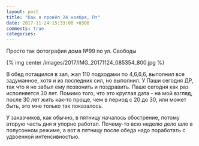 ```yaml
---
layout: post
title: "Как я провёл 24 ноября, Пт"
date: 2017-11-24 15:33:08 +0300
comments: true
categories: 
---
```

Просто так фотография дома №99 по ул. Свободы

{% img center /images/2017/IMG_20171124_085354_800.jpg %}

В обед потащился в зал, жал 110 подходами по 4,6,6,6, выполнил все задуманное, хотя и из последних сил, но выполнил. У Паши сегодня ДР, так что я не забыл ему позвонить и поздравить. Паше сегодня как раз исполняется 30 лет. Помимо того, что это круглая дата - на мой взгляд, после 30 лет жить как-то проще, чем в период с 20 до 30, или может быть, это мне только так показалось.

У заказчиков, как обычно, в пятницу началось обострение, потому вторую часть дня я упорно работал. Почему-то всю неделю дело шло в полусонном режиме, а вот в пятницу после обеда надо поработать с удвоенной интенсивностью.
